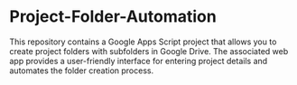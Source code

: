 # Project-Folder-Automation
This repository contains a Google Apps Script project that allows you to create project folders with subfolders in Google Drive. The associated web app provides a user-friendly interface for entering project details and automates the folder creation process.
